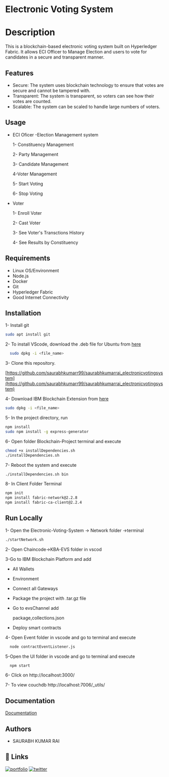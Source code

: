 # Electronic Voting System


# Description
This is a blockchain-based electronic voting system built on Hyperledger Fabric. It allows ECI Officer to Manage Election and users to vote for candidates in a secure and transparent manner.


## Features

- Secure: The system uses blockchain technology to ensure that votes are secure and cannot be tampered with.
- Transparent: The system is transparent, so voters can see how their votes are counted.
- Scalable: The system can be scaled to handle large numbers of voters.


## Usage

- ECI Oficer -Election Management system

  1- Constituency Management
   
  2- Party Management

  3- Candidate Management

  4-Voter Management

  5- Start Voting

  6- Stop Voting

- Voter

  1- Enroll Voter

  2- Cast Voter

  3- See Voter's Transctions History

  4- See Results by Constituency



## Requirements

- Linux OS/Environment
- Node.js
- Docker
- Git
- Hyperledger Fabric
- Good Internet Connectivity


## Installation

1- Install git

```bash
sudo apt install git
```


2- To install VScode, download the .deb file for Ubuntu from 
[here](https://code.visualstudio.com/download)

```bash
  sudo dpkg -i <file_name>
```
3- Clone this repository.


[https://github.com/saurabhkumarr99/saurabhkumarrai_electronicvotingsystem](https://github.com/saurabhkumarr99/saurabhkumarrai_electronicvotingsystem)



4- Download IBM Blockchain Extension from
[here](https://gitlab.com/CHF_KBA/kba_chf_ibmblockchainplatformextension_vscode/-/raw/main/ibm-blockchain-platform-2.0.8.vsix?inline=false)

```bash
sudo dpkg -i <file_name>
```  

5- In the project directory, run 
```bash
npm install
sudo npm install -g express-generator
```  

6- Open folder Blockchain-Project terminal and
execute
```bash
chmod +x installDependencies.sh
./installDependencies.sh
```  

7- Reboot the system and execute
```bash
./installDependencies.sh bin
``` 

8- In Client Folder Terminal
```bash
npm init
npm install fabric-network@2.2.8
npm install fabric-ca-client@2.2.4
``` 
## Run Locally

1- Open the Electronic-Voting-System -> 
Network folder ->terminal

```bash
./startNetwork.sh
``` 

2- Open Chaincode->KBA-EVS folder in vscod

3-Go to IBM Blockchain Platform and add

- All Wallets
- Environment
- Connect all Gateways
- Package the project with .tar.gz file
- Go to evsChannel add

  package,collections.json

- Deploy smart contracts

4- Open Event folder in vscode and go to terminal and execute
```bash
  node contractEventListener.js
```

5-Open the UI folder in vscode and go to terminal and execute
```bash
  npm start
```

6- Click on http://localhost:3000/

7- To view couchdb http://localhost:7006/_utils/


## Documentation

[Documentation](https://github.com/saurabhkumarr99/ElectronicVotingSystem-Hyperledger/blob/master/ElectronicVotingSystemDoc.pdf)


## Authors

- SAURABH KUMAR RAI



## 🔗 Links
[![portfolio](https://img.shields.io/badge/my_portfolio-000?style=for-the-badge&logo=ko-fi&logoColor=white)](https://saurabhkumarr99.github.io/MyResume/)
[![twitter](https://img.shields.io/badge/twitter-1DA1F2?style=for-the-badge&logo=twitter&logoColor=white)](https://twitter.com/@saurabhkumarr99)

